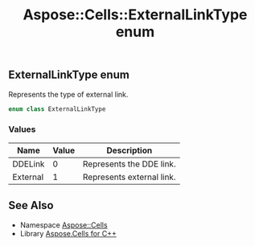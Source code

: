 ﻿---
title: Aspose::Cells::ExternalLinkType enum
linktitle: ExternalLinkType
second_title: Aspose.Cells for C++ API Reference
description: 'Aspose::Cells::ExternalLinkType enum. Represents the type of external link in C++.'
type: docs
weight: 20100
url: /cpp/aspose.cells/externallinktype/
---
## ExternalLinkType enum


Represents the type of external link.

```cpp
enum class ExternalLinkType
```

### Values

| Name | Value | Description |
| --- | --- | --- |
| DDELink | 0 | Represents the DDE link. |
| External | 1 | Represents external link. |

## See Also

* Namespace [Aspose::Cells](../)
* Library [Aspose.Cells for C++](../../)
